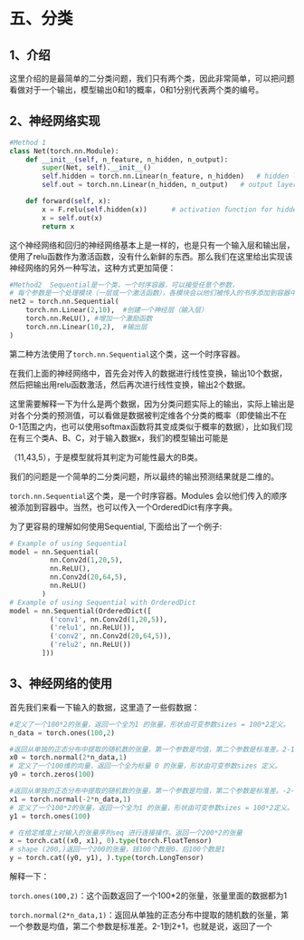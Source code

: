 # 五、分类

## 1、介绍

这里介绍的是最简单的二分类问题，我们只有两个类，因此非常简单，可以把问题看做对于一个输出，模型输出0和1的概率，0和1分别代表两个类的编号。

## 2、神经网络实现

```py
#Method 1
class Net(torch.nn.Module):
    def __init__(self, n_feature, n_hidden, n_output):
        super(Net, self).__init__()
        self.hidden = torch.nn.Linear(n_feature, n_hidden)   # hidden layer
        self.out = torch.nn.Linear(n_hidden, n_output)   # output layer

    def forward(self, x):
        x = F.relu(self.hidden(x))      # activation function for hidden layer
        x = self.out(x)
        return x
```

这个神经网络和回归的神经网络基本上是一样的，也是只有一个输入层和输出层，使用了relu函数作为激活函数，没有什么新鲜的东西。那么我们在这里给出实现该神经网络的另外一种写法，这种方式更加简便：

```py
#Method2  Sequential是一个类，一个时序容器，可以接受任意个参数，
# 每个参数是一个处理模块（一层或一个激活函数），各模块会以他们被传入的书序添加到容器中
net2 = torch.nn.Sequential(
    torch.nn.Linear(2,10),  #创建一个神经层（输入层）
    torch.nn.ReLU(), #增加一个激励函数
    torch.nn.Linear(10,2),  #输出层
)
```

第二种方法使用了`torch.nn.Sequential`这个类，这一个时序容器。

在我们上面的神经网络中，首先会对传入的数据进行线性变换，输出10个数据，然后把输出用relu函数激活，然后再次进行线性变换，输出2个数据。

这里需要解释一下为什么是两个数据，因为分类问题实际上的输出，实际上输出是对各个分类的预测值，可以看做是数据被判定维各个分类的概率（即使输出不在0-1范围之内，也可以使用softmax函数将其变成类似于概率的数据），比如我们现在有三个类A、B、C，对于输入数据x，我们的模型输出可能是

（11,43,5），于是模型就将其判定为可能性最大的B类。

我们的问题是一个简单的二分类问题，所以最终的输出预测结果就是二维的。

`torch.nn.Sequential`这个类，是一个时序容器。Modules 会以他们传入的顺序被添加到容器中。当然，也可以传入一个OrderedDict有序字典。

为了更容易的理解如何使用Sequential, 下面给出了一个例子:

```py
# Example of using Sequential
model = nn.Sequential(
          nn.Conv2d(1,20,5),
          nn.ReLU(),
          nn.Conv2d(20,64,5),
          nn.ReLU()
        )
# Example of using Sequential with OrderedDict
model = nn.Sequential(OrderedDict([
          ('conv1', nn.Conv2d(1,20,5)),
          ('relu1', nn.ReLU()),
          ('conv2', nn.Conv2d(20,64,5)),
          ('relu2', nn.ReLU())
        ]))
```

## 3、神经网络的使用

首先我们来看一下输入的数据，这里造了一些假数据：

```py
#定义了一个100*2的张量，返回一个全为1 的张量，形状由可变参数sizes = 100*2定义。
n_data = torch.ones(100,2) 

#返回从单独的正态分布中提取的随机数的张量，第一个参数是均值，第二个参数是标准差。2-1到2+1
x0 = torch.normal(2*n_data,1)
# 定义了一个100维的向量，返回一个全为标量 0 的张量，形状由可变参数sizes 定义。
y0 = torch.zeros(100) 

#返回从单独的正态分布中提取的随机数的张量，第一个参数是均值，第二个参数是标准差。-2-1到-2+1
x1 = torch.normal(-2*n_data,1)
# 定义了一个100*2的张量，返回一个全为1 的张量，形状由可变参数sizes = 100*2定义。
y1 = torch.ones(100)

# 在给定维度上对输入的张量序列seq 进行连接操作。返回一个200*2的张量
x = torch.cat((x0, x1), 0).type(torch.FloatTensor)  
# shape (200,)返回一个200的张量，钱100个数是0，后100个数是1
y = torch.cat((y0, y1), ).type(torch.LongTensor)
```

解释一下：

`torch.ones(100,2)`：这个函数返回了一个100\*2的张量，张量里面的数据都为1

`torch.normal(2*n_data,1)`：返回从单独的正态分布中提取的随机数的张量，第一个参数是均值，第二个参数是标准差。2-1到2+1，也就是说，返回了一个

